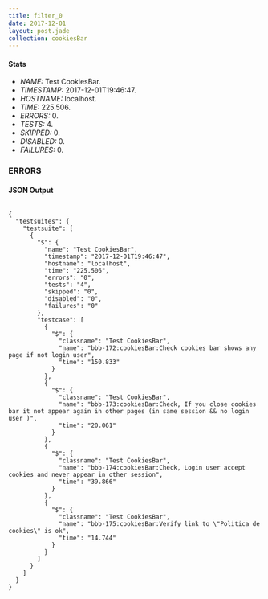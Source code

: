 ```yaml
---
title: filter_0
date: 2017-12-01
layout: post.jade
collection: cookiesBar
---
```


#### Stats
- *NAME:* Test CookiesBar.
- *TIMESTAMP:* 2017-12-01T19:46:47.
- *HOSTNAME:* localhost.
- *TIME:* 225.506.
- *ERRORS:* 0.
- *TESTS:* 4.
- *SKIPPED:* 0.
- *DISABLED:* 0.
- *FAILURES:* 0.


### ERRORS


<h4>JSON Output</h4>
<pre><code class="language-json">
{
  "testsuites": {
    "testsuite": [
      {
        "$": {
          "name": "Test CookiesBar",
          "timestamp": "2017-12-01T19:46:47",
          "hostname": "localhost",
          "time": "225.506",
          "errors": "0",
          "tests": "4",
          "skipped": "0",
          "disabled": "0",
          "failures": "0"
        },
        "testcase": [
          {
            "$": {
              "classname": "Test CookiesBar",
              "name": "bbb-172:cookiesBar:Check cookies bar shows any page if not login user",
              "time": "150.833"
            }
          },
          {
            "$": {
              "classname": "Test CookiesBar",
              "name": "bbb-173:cookiesBar:Check, If you close cookies bar it not appear again in other pages (in same session && no login user )",
              "time": "20.061"
            }
          },
          {
            "$": {
              "classname": "Test CookiesBar",
              "name": "bbb-174:cookiesBar:Check, Login user accept cookies and never appear in other session",
              "time": "39.866"
            }
          },
          {
            "$": {
              "classname": "Test CookiesBar",
              "name": "bbb-175:cookiesBar:Verify link to \"Politica de cookies\" is ok",
              "time": "14.744"
            }
          }
        ]
      }
    ]
  }
}
</code></pre>